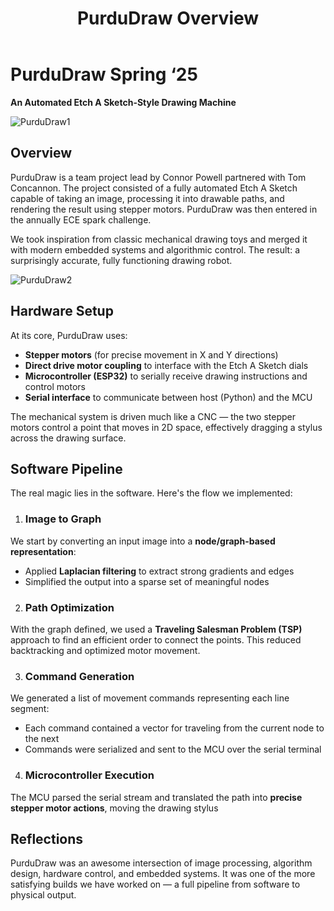 ﻿---
title: PurduDraw Overview
---

# PurduDraw Spring ‘25
**An Automated Etch A Sketch-Style Drawing Machine**

![PurduDraw1](/purdudraw1.jpg)
## Overview
PurduDraw is a team project lead by Connor Powell partnered with Tom Concannon. The project consisted of a fully automated Etch A Sketch capable of taking an image, processing it into drawable paths, and rendering the result using stepper motors. PurduDraw was then entered in the annually ECE spark challenge.

We took inspiration from classic mechanical drawing toys and merged it with modern embedded systems and algorithmic control. The result: a surprisingly accurate, fully functioning drawing robot.

![PurduDraw2](/purdudraw2.jpg)

##  Hardware Setup
At its core, PurduDraw uses:
- **Stepper motors** (for precise movement in X and Y directions)
- **Direct drive motor coupling** to interface with the Etch A Sketch dials
- **Microcontroller (ESP32)** to serially receive drawing instructions and control motors
- **Serial interface** to communicate between host (Python) and the MCU

  
The mechanical system is driven much like a CNC — the two stepper motors control a point that moves in 2D space, effectively dragging a stylus across the drawing surface.

##  Software Pipeline
The real magic lies in the software. Here's the flow we implemented:
1. ### **Image to Graph**
We start by converting an input image into a **node/graph-based representation**:
- Applied **Laplacian filtering** to extract strong gradients and edges
- Simplified the output into a sparse set of meaningful nodes

2. ### **Path Optimization**
With the graph defined, we used a **Traveling Salesman Problem (TSP)** approach to find an efficient order to connect the points. This reduced backtracking and optimized motor movement.

3. ### **Command Generation**
We generated a list of movement commands representing each line segment:
- Each command contained a vector for traveling from the current node to the next
- Commands were serialized and sent to the MCU over the serial terminal

4. ### **Microcontroller Execution**
The MCU parsed the serial stream and translated the path into **precise stepper motor actions**, moving the drawing stylus


## Reflections
PurduDraw was an awesome intersection of image processing, algorithm design, hardware control, and embedded systems. It was one of the more satisfying builds we have worked on — a full pipeline from software to physical output.


